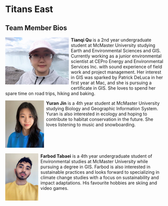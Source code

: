 # Titans East

## Team Member Bios

<img src="../images/tianqi.jpg" style="max-height:150px; margin:0 .5em .25em 0; float: left;" /> **Tianqi Qu** is a 2nd year undergraduate student at McMaster University studying Earth and Environmental Sciences and GIS. Currently working as a junior environmental scientist at CEPro Energy and Environmental Services Inc. with sound experience of field work and project management. Her interest in GIS was sparked by Patrick DeLuca in her first year at Mac, and she is pursuing a certificate in GIS. She loves to spend her spare time on road trips, hiking and baking.<br style="clear:both;" />

<img src="../images/venora.jpg" style="max-height:150px; margin:0 .5em .25em 0; float: left;" /> **Yuran Jin** is a 4th year student at McMaster University studying Biology and Geographic Information System. Yuran is also interested in ecology and hoping to contribute to habitat conservation in the future. She loves listening to music and snowboarding.<br style="clear:both;" />

<img src="../images/farbod.jpg" style="max-height:150px; margin:0 .5em .25em 0; float: left;" /> **Farbod Tabaei** is a 4th year undergraduate student of Environmental studies at McMaster University while pursuing a degree in GIS. Farbod is also interested in sustainable practices and looks forward to specializing in climate change studies with a focus on sustainability and impact adaptations. His favourite hobbies are skiing and video games.<br style="clear:both;" />